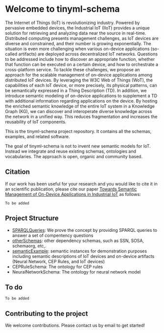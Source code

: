 # Welcome to tinyml-schema

The Internet of Things (IoT) is revolutionizing industry. Powered by pervasive embedded devices, the Industrial IoT (IIoT) provides a unique solution for retrieving and analyzing data near the source in real-time. Distributed computing presents management challenges, as IoT devices are diverse and constrained, and their number is growing exponentially. The situation is even more challenging when various on-device applications (so-called artifacts) are deployed across decentralized IoT networks. Questions to be addressed include how to discover an appropriate function, whether that function can be executed on a certain device, and how to orchestrate a cross-platform service. To tackle these challenges, we propose an approach for the scalable management of on-device applications among distributed IoT devices. By leveraging the W3C Web of Things (WoT), the capabilities of each IoT device, or more precisely, its physical patterns, can be semantically expressed in a Thing Description (TD). In addition, we introduce semantic modeling of on-device applications to supplement a TD with additional information regarding applications on the device. By hosting the enriched semantic knowledge of the entire IoT system in a Knowledge Graph (KG), we can discover and interoperate diverse knowledge across the network in a unified way. This reduces fragmentation and increases the reusability of IoT components. 

This is the tinyml-schema project repository. It contains all the schemas, examples, and related software.

The goal of tinyml-schema is not to invent new semantic models for IoT. Instead we integrate and reuse existing schemas, ontologies and vocabularies. The approach is open, organic and community based. 

## Citation
If our work has been useful for your research and you would like to cite it in an scientific publication, please cite our paper [Towards Semantic Management of On-Device Applications in Industrial IoT](https://github.com/tinyml-schema-collab/tinyml-schema) as follows:
```
To be added
```

## Project Structure
* [SPARQLQueries](https://github.com/tinyml-schema-collab/tinyml-schema/tree/main/SPARQLQueries): We prove the concept by providing SPARQL queries to answer a set of compentency questions
* [otherSchemas](https://github.com/tinyml-schema-collab/tinyml-schema/tree/main/otherSchemas): other dependency schemas, such as SSN, SOSA, schemaorg, etc,.
* [semanticExample](https://github.com/tinyml-schema-collab/tinyml-schema/tree/main/semanticExample): semantic instances for demonstration purposes including semantic descriptions of IoT devices and on-device artifacts (Neural Network, CEP Rules, and IoT devices)
* CEPRuleSchema: The ontology for CEP rules
* NeuralNetworkSchema: The ontology for neural network model

## To do
```
To be added
```

## Contributing to the project

We welcome contributions. Please contact us by email to get started!



